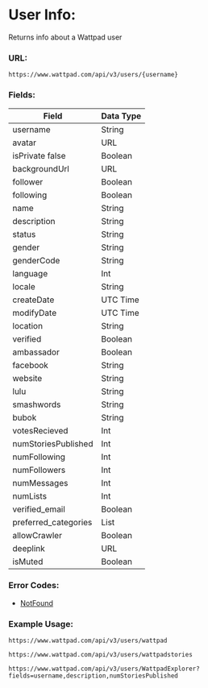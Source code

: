 # User Info:

Returns info about a Wattpad user

### URL:

`https://www.wattpad.com/api/v3/users/{username}`

### Fields:

| Field | Data Type |
|-|-|
| username | String |
| avatar | URL |
| isPrivate	false | Boolean |
| backgroundUrl	| URL |
| follower | Boolean |
| following | Boolean |
| name | String |
| description | String |
| status | String |
| gender | String |
| genderCode | String |
| language | Int |
| locale | String |
| createDate | UTC Time |
| modifyDate | UTC Time |
| location | String |
| verified | Boolean |
| ambassador | Boolean |
| facebook | String |
| website | String |
| lulu | String |
| smashwords | String |
| bubok | String |
| votesRecieved | Int |
| numStoriesPublished | Int |
| numFollowing | Int |
| numFollowers | Int |
| numMessages | Int |
| numLists | Int |
| verified_email | Boolean |
| preferred_categories | List |
| allowCrawler | Boolean |
| deeplink | URL |
| isMuted | Boolean |

### Error Codes:

- [NotFound](../General/Error_Codes.md#notfound)

### Example Usage:

`https://www.wattpad.com/api/v3/users/wattpad`

`https://www.wattpad.com/api/v3/users/wattpadstories`

`https://www.wattpad.com/api/v3/users/WattpadExplorer?fields=username,description,numStoriesPublished`